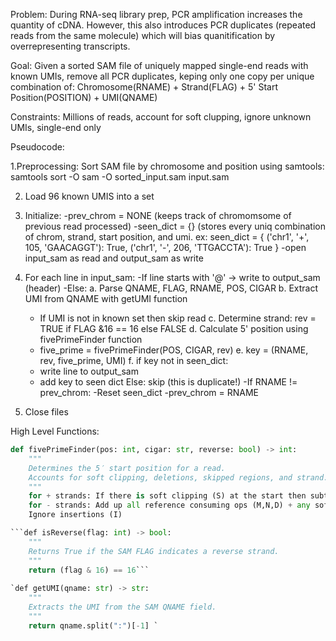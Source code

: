 Problem: During RNA-seq library prep, PCR amplification increases the quantity of cDNA.
However, this also introduces PCR duplicates (repeated reads from the same molecule)
which will bias quanitification by overrepresenting transcripts.

Goal: Given a sorted SAM file of uniquely mapped single-end reads with known UMIs,
remove all PCR duplicates, keping only one copy per unique combination of:
Chromosome(RNAME) + Strand(FLAG) + 5' Start Position(POSITION) + UMI(QNAME)

Constraints: Millions of reads, account for soft clupping, ignore unknown UMIs, single-end only

Pseudocode:

1.Preprocessing:
Sort SAM file by chromosome and position using samtools:
samtools sort -O sam -O sorted_input.sam input.sam

2. Load 96 known UMIS into a set
   
3. Initialize:
-prev_chrom = NONE (keeps track of chromomsome of previous read processed)
-seen_dict = {} (stores every uniq combination of chrom, strand, start position, and umi. ex: seen_dict = {
   ('chr1', '+', 105, 'GAACAGGT'): True,
   ('chr1', '-', 206, 'TTGACCTA'): True
}
-open input_sam as read and output_sam as write

4. For each line in input_sam:
-If line starts with '@' -> write to output_sam (header)
-Else:
  a. Parse QNAME, FLAG, RNAME, POS, CIGAR
  b. Extract UMI from QNAME with getUMI function
      - If UMI is not in known set then skip read
  c. Determine strand: rev = TRUE if FLAG &16 == 16 else FALSE
  d. Calculate 5' position using fivePrimeFinder function
     - five_prime = fivePrimeFinder(POS, CIGAR, rev)
  e. key = (RNAME, rev, five_prime, UMI)
  f. if key not in seen_dict:
    - write line to output_sam
    - add key to seen dict
    Else:
      skip (this is duplicate!)
-If RNAME != prev_chrom:
  -Reset seen_dict
  -prev_chrom = RNAME

5. Close files

High Level Functions:

```python
def fivePrimeFinder(pos: int, cigar: str, reverse: bool) -> int:
    """
    Determines the 5′ start position for a read.
    Accounts for soft clipping, deletions, skipped regions, and strand.
    """
    for + strands: If there is soft clipping (S) at the start then subtract that length
    for - strands: Add up all reference consuming ops (M,N,D) + any soft clipping at the end
    Ignore insertions (I)

```def isReverse(flag: int) -> bool:
    """
    Returns True if the SAM FLAG indicates a reverse strand.
    """
    return (flag & 16) == 16```
    
`def getUMI(qname: str) -> str:
    """
    Extracts the UMI from the SAM QNAME field.
    """
    return qname.split(":")[-1] `

